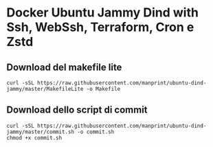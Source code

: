 # Docker Ubuntu Jammy Dind with Ssh, WebSsh, Terraform, Cron e Zstd

## Download del makefile lite

```
curl -sSL https://raw.githubusercontent.com/manprint/ubuntu-dind-jammy/master/MakefileLite -o Makefile
```

## Download dello script di commit

```
curl -sSL https://raw.githubusercontent.com/manprint/ubuntu-dind-jammy/master/commit.sh -o commit.sh
chmod +x commit.sh
```